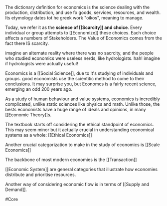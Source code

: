 The dictionary definition for economics is the science dealing with the production, distribution, and use fo goods, services, resources, and wealth. Its etymology dates tot he greek work "oikos", meaning to manage.

Today, we refer it as the **science of [[Scarcity]] and choice**. Every individual or group attempts to [[Economize]] these choices. Each choice affects a numbers of Stakeholders. The Value of Economics comes from the fact there IS scarcity.

imagine an alternate reality where there was no sacrcity, and the people who studied economics were useless nerds, like hydrologists. hah! imagine if hydrologists were actually useful!

Economics is a [[Social Science]], due to it's studying of individuals and groups. good economists use the scientitic method to come to their conclusions. It may surprise you, but Economcs is a fairly recent science, emerging an odd 200 years ago.

As a study of human behaviour and value systems, economics is incredibly complicated, unlike static sciences like physics and math. Unlike those, the bests economists have a huge range of ideals and opinions, in many [[Economic Theory]]s.

The textbook starts off considering the ethical standpoint of economics. This may seem minor but it actually crucial in understanding economical systems as a whole: [[Ethical Economics]]

Another crucial categorization to make in the study of economics is [[Scale Economics]]

The backbone of most modern economies is the [[Transaction]]

[[Economic System]] are general categories that illustrate how economies distribute and prioritise resources.

Another way of considering economic flow is in terms of [[Supply and Demand]].

#Core